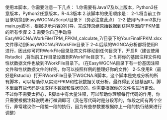 使用本脚本，你需要注意一下几点：
1.你需要有Java17及以上版本，Python3任意版本，Python2任意版本，R-4.3版本
2.该脚本的使用顺序是：
	2-1.将当前工作目录切换到EasyWGCNA/Script/目录下（务必注意此点）
	2-2.使用Python3执行main.py脚本，根据提示内容的引导，完成转录组原始数据到获得基因的FPKM值的所有步骤
	2-3.需要你自己手动将EasyWGCNA/WorkFile/TPM_FPKM_calculate_7/目录下的YourFinalFPKM.xlsx文件移动到EasyWGCNA/RWorkFile目录下
	2-4.后续的WGNCA分析都将使用R进行，因此你可将RWorkFile目录及其文件移动到任何目录下，开启R（建议使用Rstudio）,将当前工作目录设置到RWorkFile目录下。
	2-5.将你的基因注释文件和性状数据文件也放到RWorkFile目录下。（在EasyWGCNA目录下有一份基因注释文件和性状数据文件的样例，你可以按照样例的整理好你的文件）
	2-5.使用R（最好是Rstudio）打开RWorkFile目录下WGCNA.R脚本，这个脚本是完成分析的所有脚本，可以帮助你从实现FPKM和性状数据关联分析，最终得到关键基因ID。脚本里面有些代码是读取样本数据和性状ID的，你需要根据你的文件名进行更改。
		不过你不需要太担心，R脚本中有大量注释，可以帮助你理解每行代码的作用，你只需要根据注释说明进行微调即可（我在写代码时是分段写的，每段之间有两个空行，非常建议你一段接一段的执行，因为有些参数要根据你上一段的执行结果进行调整）
